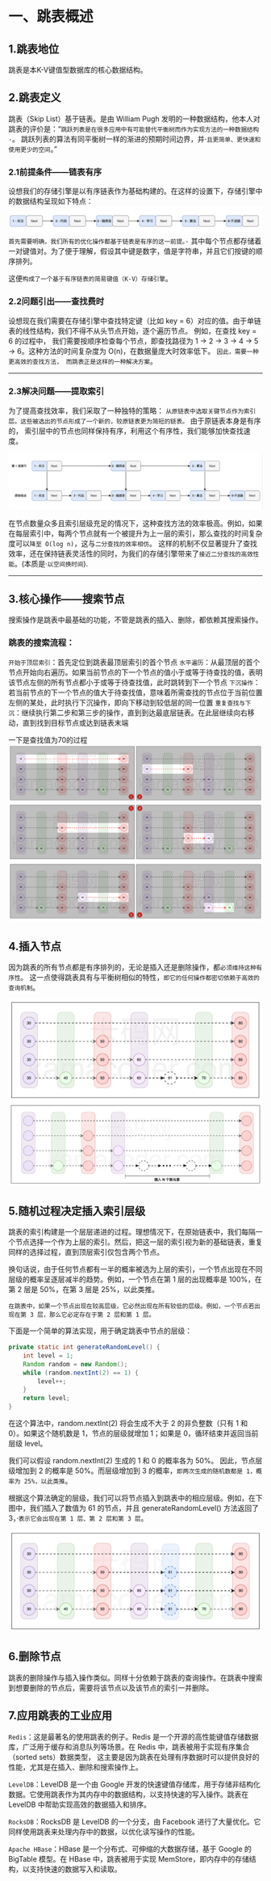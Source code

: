 # 一、跳表概述
## 1.跳表地位
跳表是本K-V键值型数据库的核心数据结构。

## 2.跳表定义

跳表（Skip List）基于链表。是由 William Pugh 发明的一种数据结构，他本人对跳表的评价是：“`跳跃列表是在很多应用中有可能替代平衡树而作为实现方法的一种数据结构·`。
跳跃列表的算法有同平衡树一样的渐进的预期时间边界，并·`且更简单、更快速和使用更少的空间`。”

### 2.1前提条件——链表有序
设想我们的存储引擎是以有序链表作为基础构建的。在这样的设置下，存储引擎中的数据结构呈现如下特点：
![img.png](有序链表是跳表的实现前提.png)
`首先需要明确，我们所有的优化操作都基于链表是有序的这一前提。·`
其中每个节点都存储着一对键值对。为了便于理解，假设其中键是数字，值是字符串，并且它们按键的顺序排列。

这便`构成了一个基于有序链表的简易键值（K-V）存储引擎`。

### 2.2问题引出——查找费时
设想现在我们需要在存储引擎中查找特定键（比如 key = 6）对应的值。由于单链表的线性结构，我们不得不从头节点开始，逐个遍历节点。 例如，在查找 key = 6 的过程中，
我们需要按顺序检查每个节点，即查找路径为 1 -> 2 -> 3 -> 4 -> 5 -> 6。这种方法的时间复杂度为 O(n)，在数据量庞大时效率低下。 
`因此，需要一种更高效的查找方法， 而跳表正是这样的一种解决方案`。

---

### 2.3解决问题——提取索引
为了提高查找效率，我们采取了一种独特的策略：
`从原链表中选取关键节点作为索引层。这些被选出的节点形成了一个新的，较原链表更为简短的链表。`
由于原链表本身是有序的， 索引层中的节点也同样保持有序，利用这个有序性，我们能够加快查找速度。

![img.png](提取出一层索引作为提速的关键.png)

在节点数量众多且索引层级充足的情况下，这种查找方法的效率极高。例如，如果在每层索引中，每两个节点就有一个被提升为上一层的索引，那么查找的时间复杂度可以`降至 O(log n)`，这与`二分查找的效率相仿`。
这样的机制不仅显著提升了查找效率，还在保持链表灵活性的同时，为我们的存储引擎带来了`接近二分查找的高效性能`。(本质是·`以空间换时间`).

---
## 3.核心操作——搜索节点
搜索操作是跳表中最基础的功能，不管是跳表的插入、删除，都依赖其搜索操作。

### 跳表的搜索流程：

`开始于顶层索引`：首先定位到跳表最顶层索引的首个节点
`水平遍历`：从最顶层的首个节点开始向右遍历。如果当前节点的下一个节点的值小于或等于待查找的值，表明该节点左侧的所有节点都小于或等于待查找值，此时跳转到下一个节点
`下沉操作`：若当前节点的下一个节点的值大于待查找值，意味着所需查找的节点位于当前位置左侧的某处，此时执行下沉操作，即向下移动到较低层的同一位置
`重复查找与下沉`：继续执行第二步和第三步的操作，直到到达最底层链表。在此层继续向右移动，直到找到目标节点或达到链表末端

一下是查找值为70的过程
![img.png](跳表的搜索操作1.png)
![img.png](跳表的搜索操作2.png)
![img_1.png](跳表的搜索操作3.png)


## 4.插入节点
因为跳表的所有节点都是有序排列的，无论是插入还是删除操作，都`必须维持这种有序性`。
这一点使得跳表具有与平衡树相似的特性，`即它的任何操作都密切依赖于高效的查询机制`。

![img.png](跳表的插入节点1.png)
![img_1.png](跳表的插入节点2.png)


## 5.随机过程决定插入索引层级
跳表的索引构建是一个层层递进的过程。理想情况下，在原始链表中，我们每隔一个节点选择一个作为上层的索引。然后，把这一层的索引视为新的基础链表，重复同样的选择过程，直到顶层索引仅包含两个节点。

换句话说，由于任何节点都有一半的概率被选为上层的索引，一个节点出现在不同层级的概率呈逐层减半的趋势。例如，一个节点在第 1 层的出现概率是 100%，在第 2 层是 50%，在第 3 层是 25%，以此类推。

`在跳表中，如果一个节点出现在较高层级，它必然出现在所有较低的层级。例如，一个节点若出现在第 3 层，那么它必定存在于第 2 层和第 1 层。`

下面是一个简单的算法实现，用于确定跳表中节点的层级：
```java
private static int generateRandomLevel() {
    int level = 1;
    Random random = new Random();
    while (random.nextInt(2) == 1) {
        level++;
    }
    return level;
}
```

在这个算法中，random.nextInt(2) 将会生成不大于 2 的非负整数（只有 1 和 0）。如果这个随机数是 1，节点的层级就增加 1；如果是 0，循环结束并返回当前层级 level。

我们可以假设 random.nextInt(2) 生成的 1 和 0 的概率各为 50%。 因此，节点层级增加到 2 的概率是 50%。而层级增加到 3 的概率，`即两次生成的随机数都是 1，概率为 25%，以此类推`。

根据这个算法确定的层级，我们可以将节点插入到跳表中的相应层级。例如，在下图中，我们插入了数值为 61 的节点，并且 generateRandomLevel() 方法返回了 3，·`表示它会出现在第 1 层、第 2 层和第 3 层`。

![img.png](确认节点插入跳表层级的算法.png)


## 6.删除节点
跳表的删除操作与插入操作类似。同样十分依赖于跳表的查询操作。在跳表中搜索到想要删除的节点后，需要将该节点以及该节点的索引一并删除。


## 7.应用跳表的工业应用
`Redis`：这是最著名的使用跳表的例子。Redis 是一个开源的高性能键值存储数据库，广泛用于缓存和消息队列等场景。在 Redis 中，跳表被用于实现有序集合（sorted sets）数据类型，
这主要是因为跳表在处理有序数据时可以提供良好的性能，尤其是在插入、删除和搜索操作上。

`LevelDB`：LevelDB 是一个由 Google 开发的快速键值存储库，用于存储非结构化数据。它使用跳表作为其内存中的数据结构，以支持快速的写入操作。跳表在 LevelDB 中帮助实现高效的数据插入和排序。

`RocksDB`：RocksDB 是 LevelDB 的一个分支，由 Facebook 进行了大量优化。它同样使用跳表来处理内存中的数据，以优化读写操作的性能。

`Apache HBase`：HBase 是一个分布式、可伸缩的大数据存储，基于 Google 的 BigTable 模型。在 HBase 中，跳表被用于实现 MemStore，即内存中的存储结构，以支持快速的数据写入和读取。





































